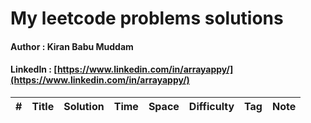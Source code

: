# My leetcode problems solutions
#### Author : Kiran Babu Muddam 
#### LinkedIn : [https://www.linkedin.com/in/arrayappy/](https://www.linkedin.com/in/arrayappy/)

|  #  | Title           |  Solution       |  Time           | Space           | Difficulty    | Tag          | Note| 
|-----|---------------- | --------------- | --------------- | --------------- | ------------- |--------------|-----|
